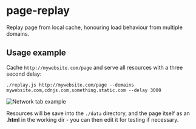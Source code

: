 # page-replay

Replay page from local cache, honouring load behaviour from multiple domains.

## Usage example

Cache `http://mywebsite.com/page` and serve all resources with a three second delay:

`./replay.js http://mywebsite.com/page --domains mywebsite.com,cdnjs.com,something.static.com --delay 3000`

![Network tab example](https://cloud.githubusercontent.com/assets/97396/8902721/4dbf474c-3453-11e5-93dd-fc45e7a5fcc9.png)

Resources will be save into the `./data` directory, and the page itself as an **.html** in the working dir - you can then edit it for testing if necessary.